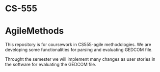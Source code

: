 # CS-555
# AgileMethods
This repository is for coursework in CS555-agile methodologies. We are developing some functionalities for parsing and evaluating GEDCOM file.

Throught the semester we will implement many changes as user stories in the software for evaluating the GEDCOM file. 

